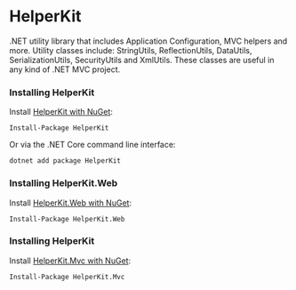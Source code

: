 # HelperKit
.NET utility library that includes Application Configuration, MVC helpers and more. Utility classes include: StringUtils, ReflectionUtils, DataUtils, SerializationUtils, SecurityUtils and XmlUtils. These classes are useful in any kind of .NET MVC project.



### Installing HelperKit

Install [HelperKit with NuGet](https://www.nuget.org/packages/HelperKit):

    Install-Package HelperKit
    
Or via the .NET Core command line interface:

    dotnet add package HelperKit

### Installing HelperKit.Web

Install [HelperKit.Web with NuGet](https://www.nuget.org/packages/HelperKit.Web):

    Install-Package HelperKit.Web

### Installing HelperKit

Install [HelperKit.Mvc with NuGet](https://www.nuget.org/packages/HelperKit.Mvc):

    Install-Package HelperKit.Mvc
